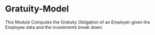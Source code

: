 # Gratuity-Model
This Module Computes the Gratuity Obligation of an Employer given the Employee data and the investments break down.
